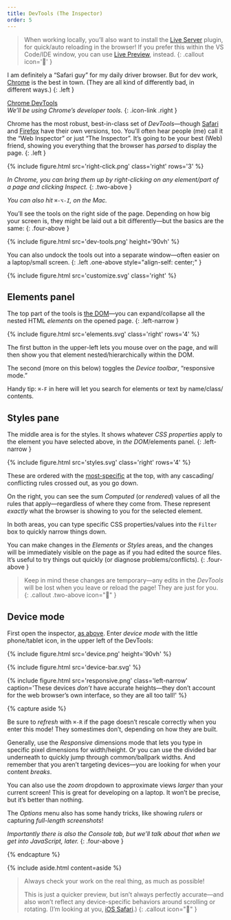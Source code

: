 ```yaml
---
title: DevTools (The Inspector)
order: 5
---
```




> When working locally, you’ll also want to install the [Live Server](https://marketplace.visualstudio.com/items?itemName=ritwickdey.LiveServer) plugin, for quick/auto reloading in the browser! If you prefer this within the VS Code/IDE window, you can use [Live Preview](https://marketplace.visualstudio.com/items?itemName=ms-vscode.live-server), instead.
{: .callout icon='🔌' }



I am definitely a “Safari guy” for my daily driver browser. But for dev work, [Chrome](https://www.google.com/chrome) is the best in town. (They are all kind of differently bad, in different ways.)
{: .left }

[Chrome DevTools](https://developer.chrome.com/docs/devtools/) \
*We’ll be using Chrome’s developer tools.*
{: .icon-link .right }

Chrome has the most robust, best-in-class set of *DevTools*—though [Safari](https://developer.apple.com/safari/tools/) and [Firefox](https://developer.mozilla.org/en-US/docs/Tools) have their own versions, too. You’ll often hear people (me) call it the “Web Inspector” or just “The Inspector”. It’s going to be your best (Web) friend, showing you everything that the browser has *parsed* to display the page.
{: .left }

{% include figure.html src='right-click.png' class='right' rows='3' %}

*In Chrome, you can bring them up by right-clicking on any element/part of a page and clicking <em>Inspect</em>.*
{: .two-above }

*You can also hit `⌘-⌥-I`, on the Mac.*



You’ll see the tools on the right side of the page. Depending on how big your screen is, they might be laid out a bit differently—but the basics are the same:
{: .four-above }

{% include figure.html src='dev-tools.png' height='90vh' %}

You can also undock the tools out into a separate window—often easier on a laptop/<wbr>small screen.
{: .left .one-above style="align-self: center;" }

{% include figure.html src='customize.svg' class='right' %}



## Elements panel

The top part of the tools is [the DOM](https://developer.mozilla.org/en-US/docs/Web/API/Document_Object_Model/Introduction)&#8288;—you can expand/collapse all the nested HTML *elements* on the opened page.
{: .left-narrow }

{% include figure.html src='elements.svg' class='right' rows='4' %}

The first button in the upper-left lets you mouse over on the page, and will then show you that element nested/<wbr>hierarchically within the DOM.

The second (more on this below) toggles the *Device toolbar*, “responsive mode.”

Handy tip: `⌘-F` in here will let you search for elements or text by name/<wbr>class/<wbr>contents.



## Styles pane

The middle area is for the styles. It shows whatever *CSS properties* apply to the element you have selected above, in *the DOM*/elements panel.
{: .left-narrow }

{% include figure.html src='styles.svg' class='right' rows='4' %}

These are ordered with the [most-specific](/topic/css/#specificity) at the top, with any cascading/<wbr>conflicting rules crossed out, as you go down.

On the right, you can see the sum *Computed* (or *rendered*) values of all the rules that apply—regardless of where they come from. These represent *exactly* what the browser is showing to you for the selected element.

In both areas, you can type specific CSS properties/values into the `Filter` box to quickly narrow things down.



You can make changes in the *Elements* or *Styles* areas, and the changes will be immediately visible on the page as if you had edited the source files. It’s useful to try things out quickly (or diagnose problems/<wbr>conflicts).
{: .four-above }

> Keep in mind these changes are temporary—any edits in the *DevTools* will be lost when you leave or reload the page! They are just for you.
{: .callout .two-above icon="🚨" }



## Device mode

First open the inspector, [as above](#elements-panel). Enter *device mode* with the little phone/tablet icon, in the upper left of the DevTools:

{% include figure.html src='device.png' height='90vh' %}

{% include figure.html src='device-bar.svg' %}


{% include figure.html src='responsive.png' class='left-narrow' caption='These devices *don’t* have accurate heights—they don’t account for the web browser’s own interface, so they are all too tall!' %}

{% capture aside %}

Be sure to *refresh* with `⌘-R` if the page doesn’t rescale correctly when you enter this mode! They somestimes don’t, depending on how they are built.

Generally, use the *Responsive* dimensions mode that lets you type in specific pixel dimensions for width/height. Or you can use the divided bar underneath to quickly jump through common/ballpark widths.  And remember that you aren’t targeting devices&#8288;—you are looking for when your content *breaks*.

You can also use the *zoom* dropdown to approximate views *larger* than your current screen! This is great for developing on a laptop. It won’t be precise, but it’s better than nothing.

The *Options* menu also has some handy tricks, like showing *rulers* or capturing *full-length screenshots*!

*Importantly there is also the <em>Console</em> tab, but we’ll talk about that when we get into JavaScript, later.*
{: .four-above }

{% endcapture %}

{% include aside.html content=aside %}



> Always check your work on the real thing, as much as possible!
>
>This is just a quicker preview, but isn’t always perfectly accurate&#8288;—and also won’t reflect any device-specific behaviors around scrolling or rotating. (I’m looking at you, [iOS Safari](https://bugs.webkit.org/show_bug.cgi?id=141832).)
{: .callout icon="🤌" }
